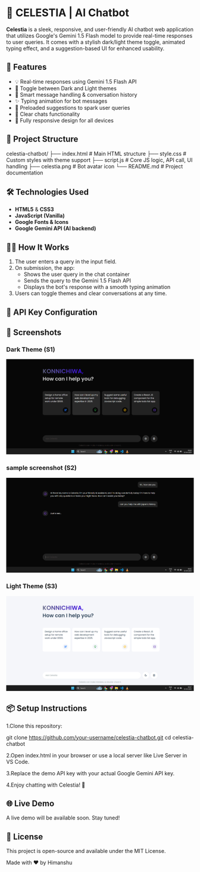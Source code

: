# 💬 CELESTIA | AI Chatbot

**Celestia** is a sleek, responsive, and user-friendly AI chatbot web application that utilizes Google's Gemini 1.5 Flash model to provide real-time responses to user queries. It comes with a stylish dark/light theme toggle, animated typing effect, and a suggestion-based UI for enhanced usability.

## 🚀 Features

- 💡 Real-time responses using Gemini 1.5 Flash API
- 🎨 Toggle between Dark and Light themes
- 🧠 Smart message handling & conversation history
- ✨ Typing animation for bot messages
- 📜 Preloaded suggestions to spark user queries
- 🧽 Clear chats functionality
- 📱 Fully responsive design for all devices

## 📁 Project Structure

celestia-chatbot/
├── index.html # Main HTML structure
├── style.css # Custom styles with theme support
├── script.js # Core JS logic, API call, UI handling
├── celestia.png # Bot avatar icon
└── README.md # Project documentation


## 🛠️ Technologies Used

- **HTML5** & **CSS3**
- **JavaScript (Vanilla)**
- **Google Fonts & Icons**
- **Google Gemini API (AI backend)**

## 🧑‍💻 How It Works

1. The user enters a query in the input field.
2. On submission, the app:
   - Shows the user query in the chat container
   - Sends the query to the Gemini 1.5 Flash API
   - Displays the bot's response with a smooth typing animation
3. Users can toggle themes and clear conversations at any time.

## 🔐 API Key Configuration

## 📸 **Screenshots**

### Dark Theme (S1)
![Dark Theme Screenshot](screenshots/s1.png)

### sample screenshot (S2)
![Light Theme Screenshot](screenshots/s2.png)

### Light Theme (S3)
![Light Theme Screenshot](screenshots/s3.png)



## 📦 **Setup Instructions**

1.Clone this repository:

git clone https://github.com/your-username/celestia-chatbot.git
cd celestia-chatbot

2.Open index.html in your browser or use a local server like Live Server in VS Code.

3.Replace the demo API key with your actual Google Gemini API key.

4.Enjoy chatting with Celestia! 🤖

## 🌐 **Live Demo**
A live demo will be available soon. Stay tuned!

## 📄 **License**
This project is open-source and available under the MIT License.

Made with ❤️ by Himanshu
